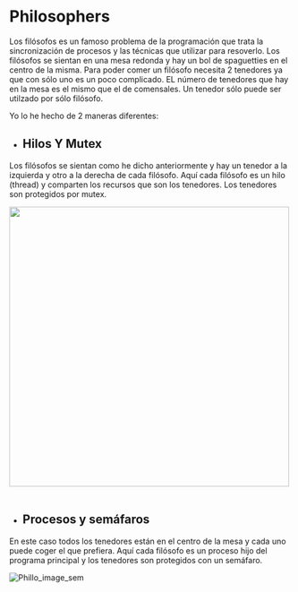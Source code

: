 # Philosophers
Los filósofos es un famoso problema de la programación que trata la sincronización de procesos y las técnicas que utilizar para resoverlo.
Los filósofos se sientan en una mesa redonda y hay un bol de spaguetties en el centro de la misma. Para poder comer un filósofo necesita 2 tenedores ya que con sólo uno es un poco complicado.
EL número de tenedores que hay en la mesa es el mismo que el de comensales. Un tenedor sólo puede ser utilzado por sólo filósofo.

Yo lo he hecho de 2 maneras diferentes:
* ## Hilos Y Mutex
Los filósofos se sientan como he dicho anteriormente y hay un tenedor a la izquierda y otro a la derecha de cada filósofo.
Aquí cada filósofo es un hilo (thread) y comparten los recursos que son los tenedores. Los tenedores son protegidos por mutex.

<img src="https://belski.me/images/Philosophers.png" width="500" heigth="500">
<br>
<br>

* ## Procesos y semáfaros

En este caso todos los tenedores están en el centro de la mesa y cada uno puede coger el que prefiera. Aquí cada filósofo es un proceso hijo del programa principal y los tenedores son protegidos con un semáfaro.

![Phillo_image_sem](https://media.geeksforgeeks.org/wp-content/uploads/20231107114729/dining_philosopher_problem.png)

